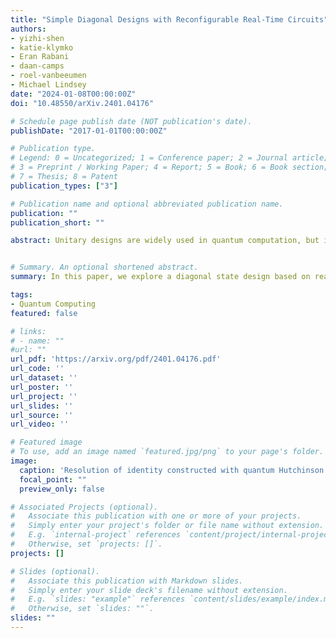 ```yaml
---
title: "Simple Diagonal Designs with Reconfigurable Real-Time Circuits"
authors:
- yizhi-shen
- katie-klymko
- Eran Rabani
- daan-camps
- roel-vanbeeumen
- Michael Lindsey
date: "2024-01-08T00:00:00Z"
doi: "10.48550/arXiv.2401.04176"

# Schedule page publish date (NOT publication's date).
publishDate: "2017-01-01T00:00:00Z"

# Publication type.
# Legend: 0 = Uncategorized; 1 = Conference paper; 2 = Journal article;
# 3 = Preprint / Working Paper; 4 = Report; 5 = Book; 6 = Book section;
# 7 = Thesis; 8 = Patent
publication_types: ["3"]

# Publication name and optional abbreviated publication name.
publication: ""
publication_short: ""

abstract: Unitary designs are widely used in quantum computation, but in many practical settings it suffices to construct a diagonal state design generated with unitary gates diagonal in the computational basis. In this work, we introduce a simple and efficient diagonal state design based on real-time evolutions. Our construction is inspired by the classical Girard-Hutchinson trace estimator in that it involves the stochastic preparation of random-phase states. Although the exact Girard-Hutchinson states are not tractably implementable on a quantum computer, we can construct states that match the statistical moments of the Girard-Hutchinson states with real-time evolution. Importantly, our random states are all generated using the same Hamiltonians for real-time evolution, with the randomness arising solely from stochastic variations in the durations of the evolutions. In this sense, the circuit is fully reconfigurable and thus suited for near-term realizations on both digital and analog platforms.


# Summary. An optional shortened abstract.
summary: In this paper, we explore a diagonal state design based on real-time evolutions.

tags:
- Quantum Computing
featured: false

# links:
# - name: ""
#url: ""
url_pdf: 'https://arxiv.org/pdf/2401.04176.pdf'
url_code: ''
url_dataset: ''
url_poster: ''
url_project: ''
url_slides: ''
url_source: ''
url_video: ''

# Featured image
# To use, add an image named `featured.jpg/png` to your page's folder. 
image:
  caption: 'Resolution of identity constructed with quantum Hutchinson states.'
  focal_point: ""
  preview_only: false

# Associated Projects (optional).
#   Associate this publication with one or more of your projects.
#   Simply enter your project's folder or file name without extension.
#   E.g. `internal-project` references `content/project/internal-project/index.md`.
#   Otherwise, set `projects: []`.
projects: []

# Slides (optional).
#   Associate this publication with Markdown slides.
#   Simply enter your slide deck's filename without extension.
#   E.g. `slides: "example"` references `content/slides/example/index.md`.
#   Otherwise, set `slides: ""`.
slides: ""
---
```

